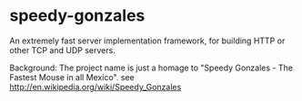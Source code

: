 speedy-gonzales
===============

An extremely fast server implementation framework, for building HTTP or other TCP and UDP servers.

Background:
The project name is just a homage to "Speedy Gonzales - The Fastest Mouse in all Mexico".
see http://en.wikipedia.org/wiki/Speedy_Gonzales

